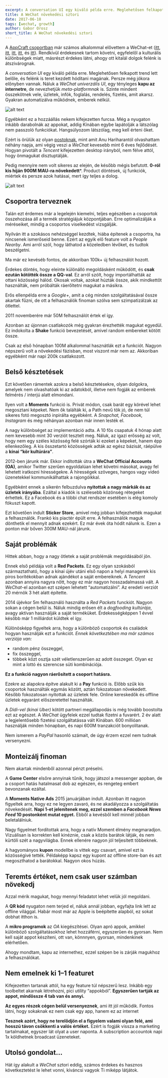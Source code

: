```yaml
---
excerpt: A conversation UI egy kiváló példa erre. Meglehetősen felkapott trend lett belőle, és felénk is teret kezdett hódítani magának.
title: A WeChat növekedési sztori
date: 2017-06-18
tags: [wechat, growth]
author: Gabor Orosz
short_title: A WeChat növekedési sztori
---
```


A [AppCraft csoportban](http://bit.ly/bpm-fb) már számos alkalommal elővettem a WeChat-et ([itt](http://bit.ly/sm-china-wechat), [itt](http://bit.ly/fb-f8-2015-ov), [itt](http://bit.ly/mobile-web-direction), [itt](http://bit.ly/meanwhile-in-asia), és [itt](http://bit.ly/mobile-ui-china)). Rendkívül érdekesnek tartom követni, egyfelelől a kulturális különbségek miatt, másrészt érdekes látni, ahogy ott kitalál dolgok felénk is átszivárognak.

A *conversation UI* egy kiváló példa erre. Meglehetősen felkapott trend lett belőle, és felénk is teret kezdett hódítani magának. Persze még jókora előnyben vannak. Náluk a *WeChat univerzális UI*, egy tényleges **kapu az internetre**, de nevezhetjük *meta-platformnak* is. Szinte mindent összekötnek vele, üzletek, infók, foglalás, rendelés, fizetés, amit akarsz. Gyakran automatizálva működnek, emberek nélkül.

![alt text](https://appcraft.hu/assets/img/wechat-story-01.png)

Egyébként ez a hozzáállás nekem kifejezetten furcsa. Még a nyugaton inkább darabolnák az appokat, addig Kínában egybe lapátolják a látszólag nem passzoló funkciókat. Hangsúlyozom látszólag, meg kell érteni őket.

Ezért is örülük az olyan [postoknak](http://bit.ly/wechat-growth-product), mint amit Anu Hariharantól olvashattam néhány napja, ami végig veszi a *WeChat* kevesebb mint 6 éves fejlődését. Hogyan pivotált a *Tencent* kifejezetten desktop irányból, nem félve attól, hogy önmagukat disztuptálják.

Pedig mennyire nem volt sikeres az elején, de később mégis befutott. **0-ról kis híján 900M MAU-ra növekedett***. Product döntések, új funkciók, miértek és persze azok hatásai, mert így teljes a dolog.

![alt text](https://appcraft.hu/assets/img/wechat-story-02.png)

## Csoportra terveznek

Talán ezt érdemes már a legelején kiemelni, teljes egészében a csoportok összehozása áll a termék stratégiájuk központjában. Erre optimalizálják a méréseiket, mindig a csoportos viselkedést vizsgálják.

Nyilván itt a szokásos nehézséggel kezdtek, hiába építenek a csoportra, ha nincsenek ismerőseid benne. Ezért az egyik elő feature volt a *People Nearby*. Ami arról szól, hogy láthatod a közeledben lévőket, és tudtok beszélgetni.

Ma már ez kevéséb fontos, de akkoriban 100k+ új felhasználót hozott.

Érdekes döntés, hogy eleinte különálló megoldásként működött, és **csak ezután kötötték össze a QQ-val**. Ez arról szólt, hogy importálhatták az ottani közösségi hálód. Okosak voltak, azokat húzták össze, akik mindkettőt használták, nem próbálták ráerőltetni magukat a másikra.

Erős ellenpélda erre a *Google+*, amit a cég minden szolgáltatásával össze akartak fűzni, de ott a felhasználók finoman szólva sem szimpatizálzak az ötlettel.

2011 novemberére már 50M felhasználót értek el így.

Azonban az újonnan csatlakozók még gyakran érezhették magukat egyedül. Ez indokolta a **Shake** funkció bevezetését, amivel random embereket kötött össze.

Csak az első hónapban 100M alkalommal hasznátlák ezt a funkciót. Nagyon népszerű volt a növekedési fázisban, most viszont már nem az. Akkoriban egyébként már napi 200k csatlakozott.

## Belső késztetések

Ezt követően rámentek azokra a belső késztetésekre, olyan dolgokra, amelyek nem olvashatóak ki az adatokból, illetve nem fogják az emberek felmérés / interjú alatt elmondani.

Ilyen volt a **Moments** funkció is. Privát módon, csak barát egy körével lehet megosztani képeket. Nem ők találták ki, a Path nevű tök jó, de nem túl sikeres fotó megosztó inpirálta egyébként. A *Snapchat, Facebook, Instagram* és még néhányan azonban már innen lesték el.

A nagy különbséget az implementáció adta. A 10 fős csapatuk 4 hónap alatt nem kevesebb mint 30 verziót tesztelt meg. Náluk, az igazi erősség az volt, hogy nem egy széles közösség felé szórták ki ezeket a képeket, hanem épp ellenkezőleg. A kis összetartó közösségek adták az egész bázisát, ráépülve a **kínai “kör kultúrára”**.

2012-ben járunk már. Ekkor indították útra a **WeChat Official Accounts (OA)**, amikor Twitter szerűen egyoldalúan lehet követni másokat, avagy fel lehetett iratkozni hírességekre. A hírességek szöveges, hangos vagy videó üzenetekkel kommunikálhattak a rajongóikkal.

Egyébként ennek a sikerén felbuzdulva **nyitottak a nagy márkák és az üzletek irányába**. Ezáltal a kiadók is szélesebb közönség rétegeket érhettek. Ez a Facebook és a többi chat rendszer esetében is elég komoly fókuszt kapott.

Ezt követően indult **Sticker Store**, amivel még jobban kifejezhették magukat a felhasználók. Frankó kis piactér épült erre. A felhasználók maguk dönthetik el mennyit adnak ezekért. Ez már évek óta hódít nálunk is. Ezen a ponton már bőven 300M MAU-nál járunk.

## Saját problémák

Hittek abban, hogy a nagy ötletek a saját problémák megoldásából jön.

Ennek első példája volt a **Red Packets**. Ez egy olyan szokásból származtatható, hogy a kínai újév utáni első napon a helyi managerek kis piros borítékokban adnak ajándékot a saját embereiknek. A *Tencent* azonban annyira nagyra nőtt, hogy ez már nagyon hosszadalmassá vált. A *WeChat*-el azonban ezt szépen lehetett “automatizálni”. Az eredeti verziót 20 mérnök 3 hét alatt építette.

2014 újévkor 5m felhasználó használta a *Red Packets* funckiót. Nagyon sokan a cégen belül is. Náluk mindig erősen élt a *dogfooding kultúrája*, avagy aktívan használják a saját terméküket. Érdekességképpen 1 évvel később már 1 milliárdot küldtek el így.

Különösképp figyeltek arra, hogy a különböző csoportok és családok hogyan használják ezt a funkciót. *Ennek következtében ma már számos verziója van:*

- random pénz összeggel,
- fix összeggel,
- többek közt osztja szét véletlenszerűen az adott összeget. Olyan ez mint a lottó és szerencse süti kombinációja.

**Ez a funkció nagyon ráerősített a csoport hatásra.**

Ezekre az alapokra építve alakult ki a **Pay** funkció is. Előbb szűk kis csoportok használták egymás között, aztán fokozatosan növekedett. Később fokozatosan nyitottak az üzletek fele. Online kereskedők és offline üzletek egyaránt előszeretettel használták.

A *Didi-vel (kínai Uber)* kötött partneri megállapodás is még tovább boostolta ezt az egészet. A *WeChat* ügyfelek ezzel tudtak fizetni a fuvarért. 2 év alatt a legjelentősebb fizetési szolgáltatássa vált Kínában. 600 millióan használják minden hónapban, és napi 600M tranzakciót bonyolítanak.

Nem ismerem a *PayPal* hasonló számait, de úgy érzem ezzel nem tudnak versenyezni.

## Monteizálj finoman

Nem akartak mindenből azonnal pénzt préselni.

A **Game Center** elsőre annyinak tűnik, hogy játszol a messenger appban, de a csoport hatás hatalmasat dob az egészen, és rengeteg embert bevonzanak ezáltal.

A **Moments Native Ads** 2015 januárjában indult. Azonban itt nagyon figyeltek arra, hogy ez ne legyen zavaró, és ne akadályozza a szolgáltatás növekedését. **Napi 1-et jelenítenek meg, ezzel szemben a *Facebook News Feed* 10 postonként mutat egyet.** Ebből a kevésből kell minnél jobban beletalálniuk.

Nagy figyelmet fordítottak arra, hogy a natív Moment élmény megmaradjon. Vizuálisan is korrekten kell kinéznie, csak a közös barátok látják, és nem kürtöli szét a nagyvilágba. Ennek ellenére nagyon jól teljesített többeknek.

A hagyományos **kupon** modellbe is vittek egy csavart, amivel ezt is közösségivé tették. Példaképp kapsz egy kupont az offline store-ban és azt megoszthatod a barátokkal. Nagyon okos húzás.

## Teremts értéket, nem csak user számban növekedj

Azzal mérik magukat, hogy mennyi feladatot lehet velük jól megoldani.

A **QR kód** nyugaton nem terjed el, náluk annál jobban, egyfajta link lett az offline világgal. Habár most már az Apple is beépítette alapból, ez sokat dobhat itthon is.

A **mikro programok** az *OA* kiegészítései. Olyan apró appok, amikkel különböző szolgáltatásokhoz lehet hozzáférni, egyszerűen és gyorsan. Nem kell saját appot készíteni, ott van, könnnyen, gyorsan, mindenkinek elérhetően.

Ahogy mondtam, kapu az internethez, ezzel szépen be is zárják magukhoz a felhasználókat.

## Nem emelnek ki 1–1 featuret

Kifejezetten tartanak attól, ha egy feature túl népszerű lesz. Inkább egy toolbeltet akarnak létrehozni, pici utility “appokból”. **Egyszerűen tartják az appot, mindössze 4 tab van és annyi.**

**Az egyes részek cégen belül versenyeznek**, ami itt jól működik. Fontos látni, hogy sokaknak ez nem csak egy app, hanem ez az internet

**Tesznek azért, hogy ne terelődjön el a figyelem valami olyan felé, ami hosszú távon csökkenti a valós értéket.**  Ezért is fogják vissza a marketing tartalmakat, egyszer lát olyat a user naponta. A subscription accountok napi 1x köldhetnek broadcast üzeneteket.

## Utolsó gondolat…

Hát így alakult a *WeChat* sztori eddig, számos érdekes és hasznos következtetést le lehet vonni, kíváncsi vagyok Ti miképp látjátok.
